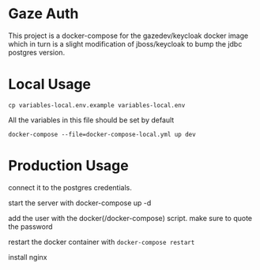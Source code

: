 # Gaze Auth

This project is a docker-compose for the gazedev/keycloak docker image which in
turn is a slight modification of jboss/keycloak to bump the jdbc postgres version.

# Local Usage

`cp variables-local.env.example variables-local.env`

All the variables in this file should be set by default

`docker-compose --file=docker-compose-local.yml up dev`

# Production Usage

connect it to the postgres credentials.

start the server with docker-compose up -d

add the user with the docker(/docker-compose) script. make sure to quote the password

restart the docker container with `docker-compose restart`

install nginx
